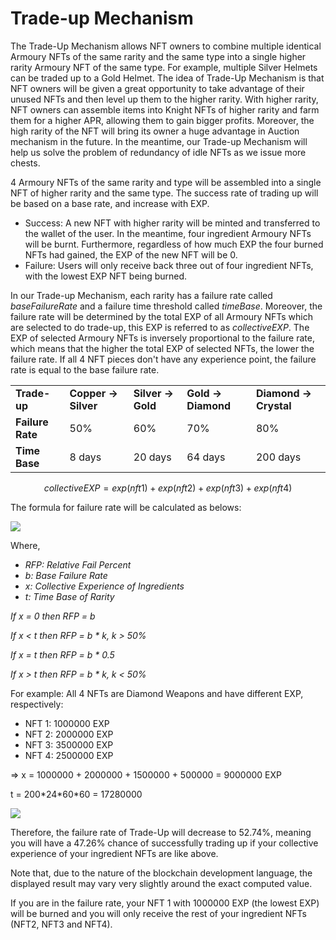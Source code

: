 # Trade-up Mechanism

The Trade-Up Mechanism allows NFT owners to combine multiple identical Armoury NFTs of the same rarity and the same type into a single higher rarity Armoury NFT of the same type. For example, multiple Silver Helmets can be traded up to a Gold Helmet. The idea of Trade-Up Mechanism is that NFT owners will be given a great opportunity to take advantage of their unused NFTs and then level up them to the higher rarity. With higher rarity, NFT owners can assemble items into Knight NFTs of higher rarity and farm them for a higher APR, allowing them to gain bigger profits. Moreover, the high rarity of the NFT will bring its owner a huge advantage in Auction mechanism in the future. In the meantime, our Trade-up Mechanism will help us solve the problem of redundancy of idle NFTs as we issue more chests.

4 Armoury NFTs of the same rarity and type will be assembled into a single NFT of higher rarity and the same type. The success rate of trading up will be based on a base rate, and increase with EXP.

* Success: A new NFT with higher rarity will be minted and transferred to the wallet of the user. In the meantime, four ingredient Armoury NFTs will be burnt. Furthermore, regardless of how much EXP the four burned NFTs had gained, the EXP of the new NFT will be 0.
* Failure: Users will only receive back three out of four ingredient NFTs, with the lowest EXP NFT being burned.

In our Trade-up Mechanism, each rarity has a failure rate called _baseFailureRate_ and a failure time threshold called _timeBase_. Moreover, the failure rate will be determined by the total EXP of all Armoury NFTs which are selected to do trade-up, this EXP is referred to as _collectiveEXP_. The EXP of selected Armoury NFTs is inversely proportional to the failure rate, which means that the higher the total EXP of selected NFTs, the lower the failure rate. If all 4 NFT pieces don't have any experience point, the failure rate is equal to the base failure rate.

|                  |                     |                   |                    |                       |
| ---------------- | ------------------- | ----------------- | ------------------ | --------------------- |
| **Trade-up**     | **Copper → Silver** | **Silver → Gold** | **Gold → Diamond** | **Diamond → Crystal** |
| **Failure Rate** | 50%                 | 60%               | 70%                | 80%                   |
| **Time Base**    | 8 days              | 20 days           | 64 days            | 200 days              |

$$
collectiveEXP = exp(nft1) + exp(nft2) + exp(nft3) + exp(nft4)
$$

The formula for failure rate will be calculated as belows:

![](https://lh4.googleusercontent.com/QUDvqth-MV9kvugfdEn72t80\_GR2IJLX3jwkfnA-d75rLNonSFTUX3KQcTVRWgfk\_SZspbG1-933WrYb15oj-WpRnoz7Iv4b44KiLHXMU4x6EvfxVh8oo\_TPfwFKXd3Teza0S-pV)

Where,

* _RFP: Relative Fail Percent_
* _b: Base Failure Rate_
* _x: Collective Experience of Ingredients_
* _t: Time Base of Rarity_

_If x = 0 then RFP = b_

_If x < t then RFP = b \* k, k > 50%_

_If x = t then RFP = b \* 0.5_

_If x > t then RFP = b \* k, k < 50%_

For example: All 4 NFTs are Diamond Weapons and have different EXP, respectively:

* NFT 1: 1000000 EXP
* NFT 2: 2000000 EXP
* NFT 3: 3500000 EXP
* NFT 4: 2500000 EXP

\=> x = 1000000 + 2000000 + 1500000 + 500000 = 9000000 EXP

&#x20;t = 200\*24\*60\*60 = 17280000

![](https://lh6.googleusercontent.com/arN08L9qbiztXp5NaaeIyeYKQUk1DDtRt3sABkFLZDFJci3c5DdRcNqzJUldeWTXf6oLSKvfVgvd\_jo\_IRlhZsBIEM\_IFEDpvTTs8i4xZGa6jlz0grATbQFqB1XWOT0fJYu\_gmFu)

Therefore, the failure rate of Trade-Up will decrease to 52.74%, meaning you will have a 47.26% chance of successfully trading up if your collective experience of your ingredient NFTs are like above.

Note that, due to the nature of the blockchain development language, the displayed result may vary very slightly around the exact computed value.

If you are in the failure rate, your NFT 1 with 1000000 EXP (the lowest EXP) will be burned and you will only receive the rest of your ingredient NFTs (NFT2, NFT3 and NFT4).
